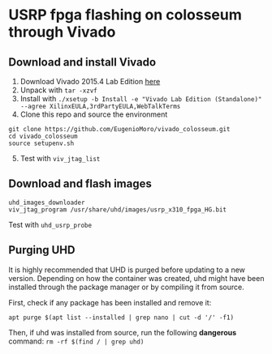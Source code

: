 # USRP fpga flashing on colosseum through Vivado 
## Download and install Vivado

1. Download Vivado 2015.4 Lab Edition [here](https://www.xilinx.com/member/forms/download/xef.html?filename=Xilinx_Vivado_Lab_Lin_2015.4_1118_2.tar.gz)
2. Unpack with `tar -xzvf`
3. Install with `./xsetup -b Install -e "Vivado Lab Edition (Standalone)" --agree XilinxEULA,3rdPartyEULA,WebTalkTerms`
4. Clone this repo and source the environment
```
git clone https://github.com/EugenioMoro/vivado_colosseum.git
cd vivado_colosseum
source setupenv.sh
```
5. Test with `viv_jtag_list`

## Download and flash images
```
uhd_images_downloader
viv_jtag_program /usr/share/uhd/images/usrp_x310_fpga_HG.bit
```
Test with `uhd_usrp_probe`

## Purging UHD 
It is highly recommended that UHD is purged before updating to a new version.
Depending on how the container was created, uhd might have been installed through the package manager or by compiling it from source.

First, check if any package has been installed and remove it:
```
apt purge $(apt list --installed | grep nano | cut -d '/' -f1)
```

Then, if uhd was installed from source, run the following **dangerous** command:
```rm -rf $(find / | grep uhd)```
